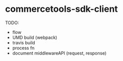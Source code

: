 # commercetools-sdk-client

TODO:
- flow
- UMD build (webpack)
- travis build
- process fn
- document middlewareAPI (request, response)
